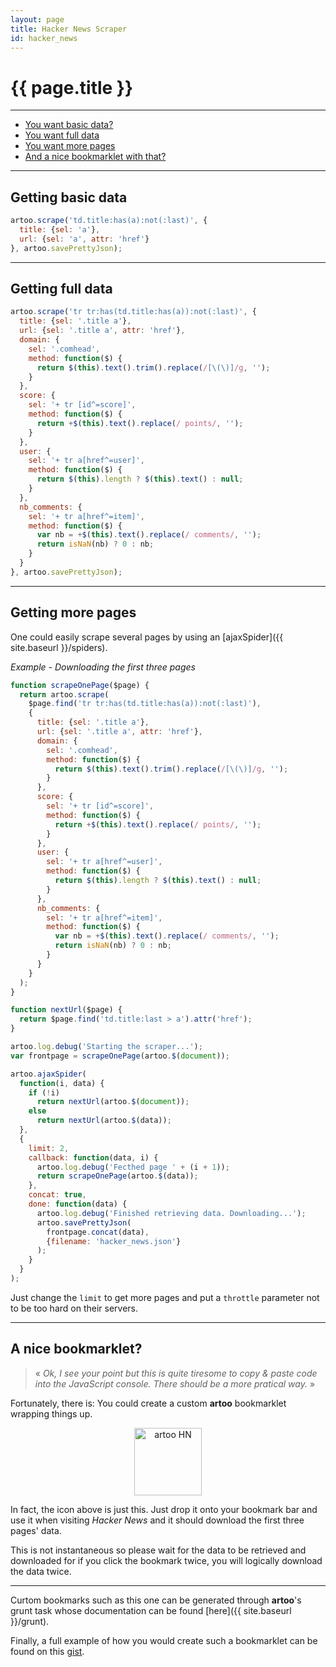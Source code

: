 ```yaml
---
layout: page
title: Hacker News Scraper
id: hacker_news
---
```


# {{ page.title }}

---

* [You want basic data?](#basic)
* [You want full data](#full)
* [You want more pages](#more)
* [And a nice bookmarklet with that?](#nice-bookmarklet)

---

<h2 id="basic">Getting basic data</h2>

```js
artoo.scrape('td.title:has(a):not(:last)', {
  title: {sel: 'a'},
  url: {sel: 'a', attr: 'href'}
}, artoo.savePrettyJson);
```

---

<h2 id="full">Getting full data</h2>

```js
artoo.scrape('tr tr:has(td.title:has(a)):not(:last)', {
  title: {sel: '.title a'},
  url: {sel: '.title a', attr: 'href'},
  domain: {
    sel: '.comhead',
    method: function($) {
      return $(this).text().trim().replace(/[\(\)]/g, '');
    }
  },
  score: {
    sel: '+ tr [id^=score]',
    method: function($) {
      return +$(this).text().replace(/ points/, '');
    }
  },
  user: {
    sel: '+ tr a[href^=user]',
    method: function($) {
      return $(this).length ? $(this).text() : null;
    }
  },
  nb_comments: {
    sel: '+ tr a[href^=item]',
    method: function($) {
      var nb = +$(this).text().replace(/ comments/, '');
      return isNaN(nb) ? 0 : nb;
    }
  }
}, artoo.savePrettyJson);
```

---

<h2 id="more">Getting more pages</h2>
One could easily scrape several pages by using an [ajaxSpider]({{ site.baseurl }}/spiders).

*Example - Downloading the first three pages*

```js
function scrapeOnePage($page) {
  return artoo.scrape(
    $page.find('tr tr:has(td.title:has(a)):not(:last)'),
    {
      title: {sel: '.title a'},
      url: {sel: '.title a', attr: 'href'},
      domain: {
        sel: '.comhead',
        method: function($) {
          return $(this).text().trim().replace(/[\(\)]/g, '');
        }
      },
      score: {
        sel: '+ tr [id^=score]',
        method: function($) {
          return +$(this).text().replace(/ points/, '');
        }
      },
      user: {
        sel: '+ tr a[href^=user]',
        method: function($) {
          return $(this).length ? $(this).text() : null;
        }
      },
      nb_comments: {
        sel: '+ tr a[href^=item]',
        method: function($) {
          var nb = +$(this).text().replace(/ comments/, '');
          return isNaN(nb) ? 0 : nb;
        }
      }
    }
  );
}

function nextUrl($page) {
  return $page.find('td.title:last > a').attr('href');
}

artoo.log.debug('Starting the scraper...');
var frontpage = scrapeOnePage(artoo.$(document));

artoo.ajaxSpider(
  function(i, data) {
    if (!i)
      return nextUrl(artoo.$(document));
    else
      return nextUrl(artoo.$(data));
  },
  {
    limit: 2,
    callback: function(data, i) {
      artoo.log.debug('Fecthed page ' + (i + 1));
      return scrapeOnePage(artoo.$(data));
    },
    concat: true,
    done: function(data) {
      artoo.log.debug('Finished retrieving data. Downloading...');
      artoo.savePrettyJson(
        frontpage.concat(data),
        {filename: 'hacker_news.json'}
      );
    }
  }
);
```

Just change the `limit` to get more pages and put a `throttle` parameter not to be too hard on their servers.

---

<h2 id="nice-bookmarklet">A nice bookmarklet?</h2>

> &laquo; *Ok, I see your point but this is quite tiresome to copy & paste code into the JavaScript console. There should be a more pratical way.* &raquo;

Fortunately, there is: You could create a custom **artoo** bookmarklet wrapping things up.

<p align="center">
  <a href='{{ site.bookmarklets.hackernews }}' id='bookmarklet'>
    <img alt="artoo HN" width="108" height="108" src="{{ site.baseurl }}/public/img/hackernews.png" />
  </a>
</p>

In fact, the icon above is just this. Just drop it onto your bookmark bar and use it when visiting *Hacker News* and it should download the first three pages' data.

This is not instantaneous so please wait for the data to be retrieved and downloaded for if you click the bookmark twice, you will logically download the data twice.

---

Curtom bookmarks such as this one can be generated through **artoo**'s grunt task whose documentation can be found [here]({{ site.baseurl }}/grunt).

Finally, a full example of how you would create such a bookmarklet can be found on this [gist](https://gist.github.com/Yomguithereal/5d792d88ad6f1fe7c15d).

